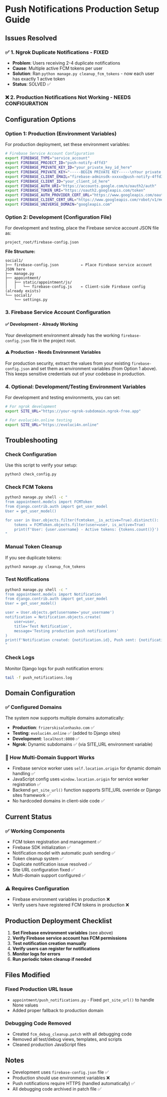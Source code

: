 # Push Notifications Production Setup Guide

## Issues Resolved

### ✅ 1. Ngrok Duplicate Notifications - FIXED
- **Problem**: Users receiving 2-4 duplicate notifications
- **Cause**: Multiple active FCM tokens per user
- **Solution**: Ran `python manage.py cleanup_fcm_tokens` - now each user has exactly 1 active token
- **Status**: SOLVED ✅

### ❌ 2. Production Notifications Not Working - NEEDS CONFIGURATION

## Configuration Options

### Option 1: Production (Environment Variables)
For production deployment, set these environment variables:

```bash
# Firebase Service Account Configuration
export FIREBASE_TYPE="service_account"
export FIREBASE_PROJECT_ID="push-notify-4ffd3"
export FIREBASE_PRIVATE_KEY_ID="your_private_key_id_here"
export FIREBASE_PRIVATE_KEY="-----BEGIN PRIVATE KEY-----\nYour private key content here\n-----END PRIVATE KEY-----"
export FIREBASE_CLIENT_EMAIL="firebase-adminsdk-xxxxx@push-notify-4ffd3.iam.gserviceaccount.com"
export FIREBASE_CLIENT_ID="your_client_id_here"
export FIREBASE_AUTH_URI="https://accounts.google.com/o/oauth2/auth"
export FIREBASE_TOKEN_URI="https://oauth2.googleapis.com/token"
export FIREBASE_AUTH_PROVIDER_CERT_URL="https://www.googleapis.com/oauth2/v1/certs"
export FIREBASE_CLIENT_CERT_URL="https://www.googleapis.com/robot/v1/metadata/x509/firebase-adminsdk-xxxxx%40push-notify-4ffd3.iam.gserviceaccount.com"
export FIREBASE_UNIVERSE_DOMAIN="googleapis.com"
```

### Option 2: Development (Configuration File)
For development and testing, place the Firebase service account JSON file as:
```
project_root/firebase-config.json
```

**File Structure:**
```
social1/
├── firebase-config.json          ← Place Firebase service account JSON here
├── manage.py
├── appointment/
│   ├── static/appointment/js/
│   │   └── firebase-config.js    ← Client-side Firebase config (already exists)
└── social1/
    └── settings.py
```

### 3. Firebase Service Account Configuration

#### ✅ Development - Already Working
Your development environment already has the working `firebase-config.json` file in the project root.

#### ⚠️ Production - Needs Environment Variables
For production security, extract the values from your existing `firebase-config.json` and set them as environment variables (from Option 1 above). This keeps sensitive credentials out of your codebase in production.

### 4. Optional: Development/Testing Environment Variables
For development and testing environments, you can set:
```bash
# For ngrok development
export SITE_URL="https://your-ngrok-subdomain.ngrok-free.app"

# For evoluci4n.online testing
export SITE_URL="https://evoluci4n.online"
```

## Troubleshooting

### Check Configuration
Use this script to verify your setup:
```bash
python3 check_config.py
```

### Check FCM Tokens
```bash
python3 manage.py shell -c "
from appointment.models import FCMToken
from django.contrib.auth import get_user_model
User = get_user_model()

for user in User.objects.filter(fcmtoken__is_active=True).distinct():
    tokens = FCMToken.objects.filter(user=user, is_active=True)
    print(f'User: {user.username} - Active tokens: {tokens.count()}')
"
```

### Manual Token Cleanup
If you see duplicate tokens:
```bash
python3 manage.py cleanup_fcm_tokens
```

### Test Notifications
```bash
python3 manage.py shell -c "
from appointment.models import Notification
from django.contrib.auth import get_user_model
User = get_user_model()

user = User.objects.get(username='your_username')
notification = Notification.objects.create(
    user=user,
    title='Test Notification',
    message='Testing production push notifications'
)
print(f'Notification created: {notification.id}, Push sent: {notification.push_sent}')
"
```

### Check Logs
Monitor Django logs for push notification errors:
```bash
tail -f push_notifications.log
```

## Domain Configuration

### ✅ Configured Domains
The system now supports multiple domains automatically:
- **Production**: `frizerskisalonhasko.com` ✅
- **Testing**: `evoluci4n.online` ✅ (added to Django sites)
- **Development**: `localhost:8000` ✅
- **Ngrok**: Dynamic subdomains ✅ (via SITE_URL environment variable)

### 🔧 How Multi-Domain Support Works
- Firebase service worker uses `self.location.origin` for dynamic domain handling ✅
- JavaScript config uses `window.location.origin` for service worker registration ✅
- Backend `get_site_url()` function supports SITE_URL override or Django sites framework ✅
- No hardcoded domains in client-side code ✅

## Current Status

### ✅ Working Components
- FCM token registration and management ✅
- Firebase SDK initialization ✅
- Notification model with automatic push sending ✅
- Token cleanup system ✅
- Duplicate notification issue resolved ✅
- Site URL configuration fixed ✅
- Multi-domain support configured ✅

### ⚠️ Requires Configuration
- Firebase environment variables in production ❌
- Verify users have registered FCM tokens in production ❌

## Production Deployment Checklist

1. **Set Firebase environment variables** (see above)
2. **Verify Firebase service account has FCM permissions**
3. **Test notification creation manually**
4. **Verify users can register for notifications**
5. **Monitor logs for errors**
6. **Run periodic token cleanup if needed**

## Files Modified

### Fixed Production URL Issue
- `appointment/push_notifications.py` - Fixed `get_site_url()` to handle None values
- Added proper fallback to production domain

### Debugging Code Removed
- Created `fcm_debug_cleanup.patch` with all debugging code
- Removed all test/debug views, templates, and scripts
- Cleaned production JavaScript files

## Notes

- Development uses `firebase-config.json` file ✅
- Production should use environment variables ❌
- Push notifications require HTTPS (handled automatically) ✅
- All debugging code archived in patch file ✅